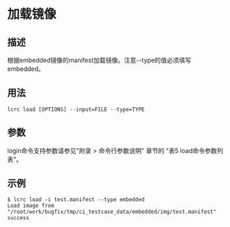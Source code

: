 # 加载镜像<a name="ZH-CN_TOPIC_0184808132"></a>

## 描述<a name="zh-cn_topic_0183111395_section15590511125913"></a>

根据embedded镜像的manifest加载镜像。注意--type的值必须填写embedded。

## 用法<a name="zh-cn_topic_0183111395_section18519112211596"></a>

```
lcrc load [OPTIONS] --input=FILE --type=TYPE
```

## 参数<a name="zh-cn_topic_0183111395_section19828183395920"></a>

login命令支持参数请参见"附录 > 命令行参数说明" 章节的 "表5 load命令参数列表"。

## 示例<a name="zh-cn_topic_0183111395_section14212545135918"></a>

```
$ lcrc load -i test.manifest --type embedded
Load image from "/root/work/bugfix/tmp/ci_testcase_data/embedded/img/test.manifest" success
```


